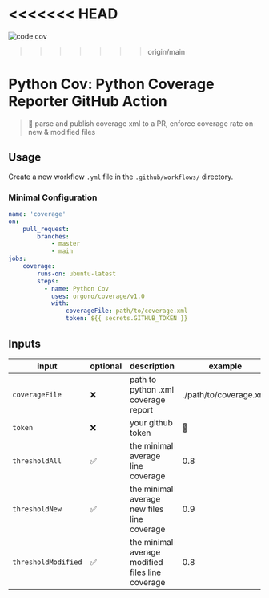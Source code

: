 <<<<<<< HEAD
=======
![code cov](https://github.com/orgoro/coverage/actions/workflows/test.yml/badge.svg)

>>>>>>> origin/main
# Python Cov: Python Coverage Reporter GitHub Action

> 🐍 parse and publish coverage xml to a PR, enforce coverage rate on new & modified files

## Usage

Create a new workflow `.yml` file in the `.github/workflows/` directory.

### Minimal Configuration
```yml
name: 'coverage'
on:
    pull_request:
        branches:
            - master
            - main
jobs:
    coverage:
        runs-on: ubuntu-latest
        steps:
          - name: Python Cov 
            uses: orgoro/coverage/v1.0
            with:
                coverageFile: path/to/coverage.xml
                token: ${{ secrets.GITHUB_TOKEN }}
```

## Inputs

| input               | optional | description                                      | example                |
|---------------------|----------|--------------------------------------------------|------------------------|
| `coverageFile`      | ❌        | path to python .xml coverage report              | ./path/to/coverage.xml |
| `token`             | ❌        | your github token                                | 🤫                     |
| `thresholdAll`      | ✅        | the minimal average line coverage                | 0.8                    |
| `thresholdNew`      | ✅        | the minimal average new files line coverage      | 0.9                    |
| `thresholdModified` | ✅        | the minimal average modified files line coverage | 0.8                    |